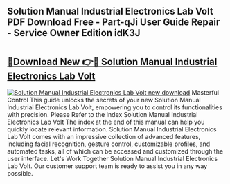 ## Solution Manual Industrial Electronics Lab Volt PDF Download Free - Part-qJi User Guide Repair - Service Owner Edition idK3J

# <h2><a href="http://bc7569.oget.top/?id=Solution+Manual+Industrial+Electronics+Lab+Volt">🔗Download New 👉🔴 Solution Manual Industrial Electronics Lab Volt</a></h2>

[![Solution Manual Industrial Electronics Lab Volt new download](https://i.imgur.com/5g1atiW.png)](http://bc7569.oget.top/?id=Solution+Manual+Industrial+Electronics+Lab+Volt)
Masterful Control This guide unlocks the secrets of your new Solution Manual Industrial Electronics Lab Volt, empowering you to control its functionalities with precision. Please Refer to the Index Solution Manual Industrial Electronics Lab Volt The index at the end of this manual can help you quickly locate relevant information. Solution Manual Industrial Electronics Lab Volt comes with an impressive collection of advanced features, including facial recognition, gesture control, customizable profiles, and automated tasks, all of which can be accessed and customized through the user interface. Let's Work Together Solution Manual Industrial Electronics Lab Volt. Our customer support team is ready to assist you in any way possible.
